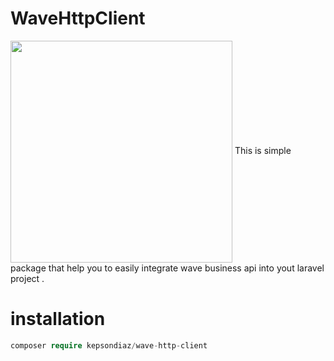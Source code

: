 # WaveHttpClient 
<img
      width="355"
      align="center"
      src="https://www.wave.com/img/nav-logo.png"
    />
This is simple package that help you to easily integrate wave business api into yout laravel project .
# installation 

```php
composer require kepsondiaz/wave-http-client
```